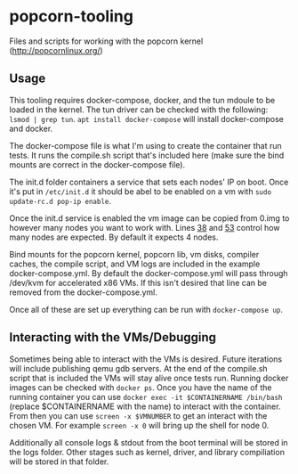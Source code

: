 # popcorn-tooling
Files and scripts for working with the popcorn kernel (http://popcornlinux.org/)

## Usage
This tooling requires docker-compose, docker, and the tun mdoule to be loaded in the kernel.
The tun driver can be checked with the following: `lsmod | grep tun`. `apt install docker-compose` will install docker-compose and docker.

The docker-compose file is what I'm using to create the container that run tests.
It runs the compile.sh script that's included here (make sure the bind mounts are correct in the docker-compose file).

The init.d folder containers a service that sets each nodes' IP on boot. Once it's put in `/etc/init.d` it should be abel to be enabled on a vm with `sudo update-rc.d pop-ip enable`.

Once the init.d service is enabled the vm image can be copied from 0.img to however many nodes you want to work with.
Lines [38](https://github.com/ahughes12/popcorn-tooling/blob/master/compile.sh#L38) and [53](https://github.com/ahughes12/popcorn-tooling/blob/master/compile.sh#L53) control how many nodes are expected. By default it expects 4 nodes.

Bind mounts for the popcorn kernel, popcorn lib, vm disks, compiler caches, the compile script, and VM logs are included in the example docker-compose.yml.
By default the docker-compose.yml will pass through /dev/kvm for accelerated x86 VMs. If this isn't desired that line can be removed from the docker-compose.yml.

Once all of these are set up everything can be run with `docker-compose up`.


## Interacting with the VMs/Debugging
Sometimes being able to interact with the VMs is desired. Future iterations will include publishing qemu gdb servers. At the end of the compile.sh script that is included the VMs will stay alive once tests run.
Running docker images can be checked with `docker ps`. Once you have the name of the running container you can use `docker exec -it $CONTAINERNAME /bin/bash` (replace $CONTAINERNAME with the name) to interact with the container. From then you can use `screen -x $VMNUMBER` to get an interact with the chosen VM. For example `screen -x 0` will bring up the shell for node 0.

Additionally all console logs & stdout from the boot terminal will be stored in the logs folder. Other stages such as kernel, driver, and library compiliation will be stored in that folder.
